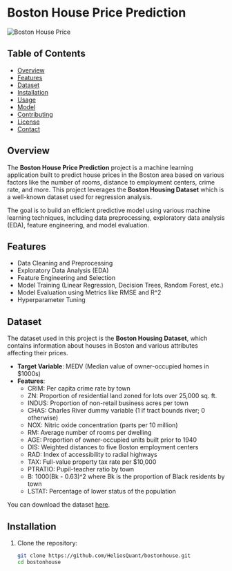 # Boston House Price Prediction

![Boston House Price](https://upload.wikimedia.org/wikipedia/commons/thumb/a/a0/Mobile_Home_in_Saudi_Arabia.JPG/640px-Mobile_Home_in_Saudi_Arabia.JPG)

## Table of Contents
- [Overview](#overview)
- [Features](#features)
- [Dataset](#dataset)
- [Installation](#installation)
- [Usage](#usage)
- [Model](#model)
- [Contributing](#contributing)
- [License](#license)
- [Contact](#contact)

## Overview
The **Boston House Price Prediction** project is a machine learning application built to predict house prices in the Boston area based on various factors like the number of rooms, distance to employment centers, crime rate, and more. This project leverages the **Boston Housing Dataset** which is a well-known dataset used for regression analysis.

The goal is to build an efficient predictive model using various machine learning techniques, including data preprocessing, exploratory data analysis (EDA), feature engineering, and model evaluation.

## Features
- Data Cleaning and Preprocessing
- Exploratory Data Analysis (EDA)
- Feature Engineering and Selection
- Model Training (Linear Regression, Decision Trees, Random Forest, etc.)
- Model Evaluation using Metrics like RMSE and R^2
- Hyperparameter Tuning

## Dataset
The dataset used in this project is the **Boston Housing Dataset**, which contains information about houses in Boston and various attributes affecting their prices.

- **Target Variable**: MEDV (Median value of owner-occupied homes in $1000s)
- **Features**: 
  - CRIM: Per capita crime rate by town
  - ZN: Proportion of residential land zoned for lots over 25,000 sq. ft.
  - INDUS: Proportion of non-retail business acres per town
  - CHAS: Charles River dummy variable (1 if tract bounds river; 0 otherwise)
  - NOX: Nitric oxide concentration (parts per 10 million)
  - RM: Average number of rooms per dwelling
  - AGE: Proportion of owner-occupied units built prior to 1940
  - DIS: Weighted distances to five Boston employment centers
  - RAD: Index of accessibility to radial highways
  - TAX: Full-value property tax rate per $10,000
  - PTRATIO: Pupil-teacher ratio by town
  - B: 1000(Bk - 0.63)^2 where Bk is the proportion of Black residents by town
  - LSTAT: Percentage of lower status of the population

You can download the dataset [here](https://www.kaggle.com/datasets/vikrishnan/boston-house-prices).

## Installation
1. Clone the repository:
   ```bash
   git clone https://github.com/HeliosQuant/bostonhouse.git
   cd bostonhouse
